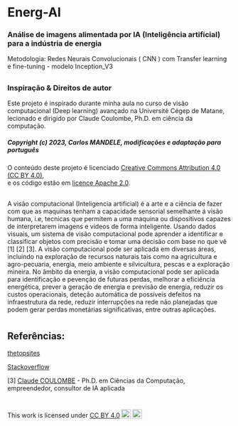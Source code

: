 # Energ-AI
 ### Análise de imagens alimentada por IA (Inteligência artificial) para  a indústria de energia

 Metodologia: Redes Neurais Convolucionais ( CNN ) com Transfer learning e fine-tuning - modelo Inception_V3
##

### Inspiração & Direitos de autor

Este projeto é inspirado durante minha aula no curso de visão computacional (Deep learning) avançado na Université Cégep de Matane, lecionado e dirigido por Claude Coulombe, Ph.D. em ciência da computação.

##### Copyright (c) 2023, Carlos MANDELE, modificações e adaptação para português
O conteúdo deste projeto é licenciado <a href="https://creativecommons.org/licenses/by/4.0/deed.fr" target='_blank'>Creative Commons Attribution 4.0 (CC BY 4.0)</a>,<br/>e os código estão em <a href="https://www.apache.org/licenses/LICENSE-2.0" target='_blank'>licence Apache 2.0</a>.




##
A visão computacional (Inteligencia artificial) é a arte e a ciência de fazer com que as maquinas tenham a capacidade sensorial semelhante á visão humana, i.e, tecnicas que permitem a uma maquina ou dispositivos capazes de interpretarem imagens e videos de forma inteligente. Usando dados visuais, um sistema de visão computacional pode aprender a identificar e classificar objetos com precisão e tomar uma decisão com base no que vê [1] [2] [3].
A visão computacional pode ser aplicada em diversas áreas, incluindo na exploração de recursos naturais tais como na agricultura e agro-pecuaria, energia, meio ambiente e silvicultura, pescas e a exploração mineira.
No âmbito da energia, a  visão computacional pode ser aplicada para identificação e pevenção de futuras perdas, melhorar a eficiência energética, prever a geração de energia e previsão de energia, reduzir os custos operacionais, deteção automática de possíveis defeitos na infraestrutura da rede, reduzir interrupções na rede não planejadas que podem gerar perdas monetárias significativas, entre outras aplicações. 


#
## Referências:

<a href="https://www.thetopsites.net/article/50151157.shtml" target='_blank'>thetopsites</a>

<a href="https://stackoverflow.com/questions/65618137/confusion-matrix-for-multiple-classes-in-python" target='_blank'>Stackoverflow</a>

[3] <a href="https://linguatechnologies.com/" target='_blank'>Claude COULOMBE</a> - Ph.D. em Ciências da Computação, empreendedor, consultor de IA aplicada


#
<p xmlns:cc="http://creativecommons.org/ns#" >This work is licensed under <a href="http://creativecommons.org/licenses/by/4.0/?ref=chooser-v1" target="_blank" rel="license noopener noreferrer" style="display:inline-block;">CC BY 4.0<img style="height:22px!important;margin-left:3px;vertical-align:text-bottom;" src="https://mirrors.creativecommons.org/presskit/icons/cc.svg?ref=chooser-v1"><img style="height:22px!important;margin-left:3px;vertical-align:text-bottom;" src="https://mirrors.creativecommons.org/presskit/icons/by.svg?ref=chooser-v1"></a></p>
